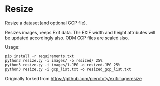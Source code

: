 # Resize

Resize a dataset (and optional GCP file).

Resizes images, keeps Exif data. The EXIF width and height attributes will be updated accordingly also. ODM GCP files are scaled also.

Usage:

```
pip install -r requirements.txt
python3 resize.py -i images/ -o resized/ 25%
python3 resize.py -i images/1.JPG -o resized.JPG 25%
python3 resize.py -i gcp_list.txt -o resized_gcp_list.txt
```

Originally forked from https://github.com/pierotofy/exifimageresize
